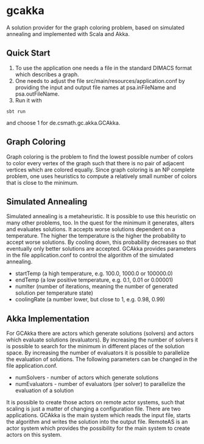 # gcakka

A solution provider for the graph coloring problem, based on simulated annealing
and implemented with Scala and Akka.


## Quick Start

1. To use the application one needs a file in the standard DIMACS format which
describes a graph.
2. One needs to adjust the file src/main/resources/application.conf by providing
the input and output file names at psa.inFileName and psa.outFileName.
3. Run it with
```
sbt run
```
and choose 1 for de.csmath.gc.akka.GCAkka.


## Graph Coloring

Graph coloring is the problem to find the lowest possible number of colors to
color every vertex of the graph such that there is no pair of adjacent vertices
which are colored equally. Since graph coloring is an NP complete problem, one
uses heuristics to compute a relatively small number of colors that is close to
the minimum.


## Simulated Annealing

Simulated annealing is a metaheuristic. It is possible to use this heuristic on
many other problems, too. In the quest for the minimum it generates, alters
and evaluates solutions. It accepts worse solutions dependent
on a temperature. The higher the temperature is the higher the probability to
accept worse solutions. By cooling down, this probability decreases so that
eventually only better solutions are accepted. GCAkka provides parameters in
the file application.conf to control the algorithm of the simulated annealing.
- startTemp (a high temperature, e.g. 100.0, 1000.0 or 100000.0)
- endTemp (a low positive temperature, e.g. 0.1, 0.01 or 0.00001)
- numIter (number of iterations, meaning the number of generated solution
    per temperature state)
- coolingRate (a number lower, but close to 1, e.g. 0.98, 0.99)


## Akka Implementation

For GCAkka there are actors which generate solutions (solvers) and actors which
evaluate solutions (evaluators). By increasing the number of solvers it is
possible to search for the minimum in different places of the solution space.
By increasing the number of evaluators it is possible to parallelize the
evaluation of solutions. The following parameters can be changed in the file
application.conf.
- numSolvers - number of actors which generate solutions
- numEvaluators - number of evaluators (per solver) to parallelize the
    evaluation of a solution

It is possible to create those actors on remote actor systems, such that scaling
is just a matter of changing a configuration file. There are two applications.
GCAkka is the main system which reads the input file, starts the algorithm and
writes the solution into the output file. RemoteAS is an actor system which
provides the possibility for the main system to create actors on this system.
